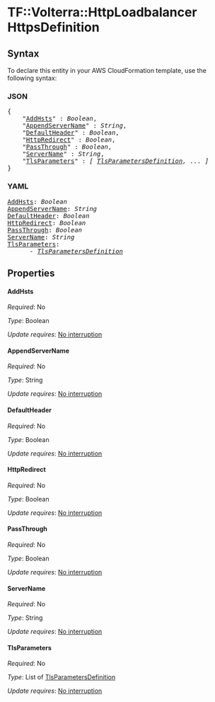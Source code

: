 # TF::Volterra::HttpLoadbalancer HttpsDefinition

## Syntax

To declare this entity in your AWS CloudFormation template, use the following syntax:

### JSON

<pre>
{
    "<a href="#addhsts" title="AddHsts">AddHsts</a>" : <i>Boolean</i>,
    "<a href="#appendservername" title="AppendServerName">AppendServerName</a>" : <i>String</i>,
    "<a href="#defaultheader" title="DefaultHeader">DefaultHeader</a>" : <i>Boolean</i>,
    "<a href="#httpredirect" title="HttpRedirect">HttpRedirect</a>" : <i>Boolean</i>,
    "<a href="#passthrough" title="PassThrough">PassThrough</a>" : <i>Boolean</i>,
    "<a href="#servername" title="ServerName">ServerName</a>" : <i>String</i>,
    "<a href="#tlsparameters" title="TlsParameters">TlsParameters</a>" : <i>[ <a href="tlsparametersdefinition.md">TlsParametersDefinition</a>, ... ]</i>
}
</pre>

### YAML

<pre>
<a href="#addhsts" title="AddHsts">AddHsts</a>: <i>Boolean</i>
<a href="#appendservername" title="AppendServerName">AppendServerName</a>: <i>String</i>
<a href="#defaultheader" title="DefaultHeader">DefaultHeader</a>: <i>Boolean</i>
<a href="#httpredirect" title="HttpRedirect">HttpRedirect</a>: <i>Boolean</i>
<a href="#passthrough" title="PassThrough">PassThrough</a>: <i>Boolean</i>
<a href="#servername" title="ServerName">ServerName</a>: <i>String</i>
<a href="#tlsparameters" title="TlsParameters">TlsParameters</a>: <i>
      - <a href="tlsparametersdefinition.md">TlsParametersDefinition</a></i>
</pre>

## Properties

#### AddHsts

_Required_: No

_Type_: Boolean

_Update requires_: [No interruption](https://docs.aws.amazon.com/AWSCloudFormation/latest/UserGuide/using-cfn-updating-stacks-update-behaviors.html#update-no-interrupt)

#### AppendServerName

_Required_: No

_Type_: String

_Update requires_: [No interruption](https://docs.aws.amazon.com/AWSCloudFormation/latest/UserGuide/using-cfn-updating-stacks-update-behaviors.html#update-no-interrupt)

#### DefaultHeader

_Required_: No

_Type_: Boolean

_Update requires_: [No interruption](https://docs.aws.amazon.com/AWSCloudFormation/latest/UserGuide/using-cfn-updating-stacks-update-behaviors.html#update-no-interrupt)

#### HttpRedirect

_Required_: No

_Type_: Boolean

_Update requires_: [No interruption](https://docs.aws.amazon.com/AWSCloudFormation/latest/UserGuide/using-cfn-updating-stacks-update-behaviors.html#update-no-interrupt)

#### PassThrough

_Required_: No

_Type_: Boolean

_Update requires_: [No interruption](https://docs.aws.amazon.com/AWSCloudFormation/latest/UserGuide/using-cfn-updating-stacks-update-behaviors.html#update-no-interrupt)

#### ServerName

_Required_: No

_Type_: String

_Update requires_: [No interruption](https://docs.aws.amazon.com/AWSCloudFormation/latest/UserGuide/using-cfn-updating-stacks-update-behaviors.html#update-no-interrupt)

#### TlsParameters

_Required_: No

_Type_: List of <a href="tlsparametersdefinition.md">TlsParametersDefinition</a>

_Update requires_: [No interruption](https://docs.aws.amazon.com/AWSCloudFormation/latest/UserGuide/using-cfn-updating-stacks-update-behaviors.html#update-no-interrupt)

